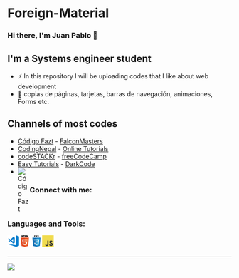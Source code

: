 # Foreign-Material

### Hi there, I'm Juan Pablo 👋

## I'm a Systems engineer student
- ⚡ In this repository I will be uploading codes that I like about web development
- 💎 copias de páginas, tarjetas, barras de navegación, animaciones, Forms etc.

## Channels of most codes
- [Código Fazt][Código Fazt] - [FalconMasters][FalconMasters]
- [CodingNepal][CodingNepal] - [Online Tutorials][Online Tutorials]
- [codeSTACKr][codeSTACKr] - [freeCodeCamp][freeCodeCamp]
- [Easy Tutorials][Easy Tutorials] - [DarkCode][DarkCode]
- <img align="left" alt="Código Fazt" width="26px" color="#FF0000" src="https://cdn.jsdelivr.net/npm/simple-icons@v3/icons/youtube.svg" />

### Connect with me:

[<img align="left" alt="" width="26px" src="https://cdn.jsdelivr.net/npm/simple-icons@v3/icons/instagram.svg" />][instagram]
[<img align="left" alt="" width="26px" src="https://cdn.jsdelivr.net/npm/simple-icons@v3/icons/facebook.svg" />][facebook]

<br />

### Languages and Tools:

<img align="left" alt="Visual Studio Code" width="26px" src="https://raw.githubusercontent.com/github/explore/80688e429a7d4ef2fca1e82350fe8e3517d3494d/topics/visual-studio-code/visual-studio-code.png" />
<img align="left" alt="HTML5" width="26px" src="https://raw.githubusercontent.com/github/explore/80688e429a7d4ef2fca1e82350fe8e3517d3494d/topics/html/html.png" />
<img align="left" alt="CSS3" width="26px" src="https://raw.githubusercontent.com/github/explore/80688e429a7d4ef2fca1e82350fe8e3517d3494d/topics/css/css.png" />
<img align="left" alt="JavaScript" width="26px" src="https://raw.githubusercontent.com/github/explore/80688e429a7d4ef2fca1e82350fe8e3517d3494d/topics/javascript/javascript.png" />


<br />
<br />

---

<img align="left" src="https://github-readme-stats.vercel.app/api/pin/?username=jpcortesg&repo=Foreign-Material&show_icons=true&theme=dark"/>

[instagram]: https://www.instagram.com/juan.pablo.cg/
[facebook]: https://www.facebook.com/juanpablo.cortesgonzalez.52
[Código Fazt]: https://www.youtube.com/channel/UCMn28O1sQGochG94HdlthbA
[FalconMasters]: https://www.youtube.com/channel/UCJl1YajcPWTeJNsQhGyMIMg
[CodingNepal]: https://www.youtube.com/channel/UCk7xIEmd3MeyhIu2StLX5yA
[Online Tutorials]: https://www.youtube.com/channel/UCbwXnUipZsLfUckBPsC7Jog
[codeSTACKr]: https://www.youtube.com/channel/UCDCHcqyeQgJ-jVSd6VJkbCw
[freeCodeCamp]: https://www.youtube.com/channel/UC8butISFwT-Wl7EV0hUK0BQ
[Easy Tutorials]: https://www.youtube.com/channel/UCkjoHfkLEy7ZT4bA2myJ8xA
[DarkCode]: https://www.youtube.com/channel/UCD3KVjbb7aq2OiOffuungzw